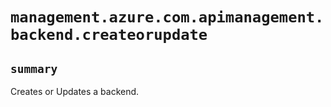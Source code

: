 # `management.azure.com.apimanagement.backend.createorupdate`

## `summary`
Creates or Updates a backend.


